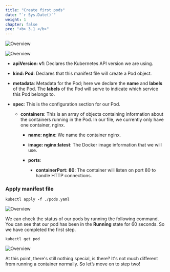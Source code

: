 ```yaml
---
title: "Create first pods"
date: "`r Sys.Date()`"
weight: 1
chapter: false
pre: "<b> 3.1 </b>"
---
```


![Overview](/fcj-ss2-workshop-002/images/2-Manifest/01.png)

![Overview](/fcj-ss2-workshop-002/images/2-Manifest/02.png)

- **apiVersion: v1**: Declares the Kubernetes API version we are using.

- **kind: Pod**: Declares that this manifest file will create a Pod object.

- **metadata**: Metadata for the Pod; here we declare the **name** and **labels** of the Pod. The **labels** of the Pod will serve to indicate which service this Pod belongs to.

- **spec**: This is the configuration section for our Pod.

    - **containers**: This is an array of objects containing information about the containers running in the Pod. In our file, we currently only have one container, nginx.

        - **name: nginx**: We name the container nginx.

        - **image: nginx:latest**: The Docker image information that we will use.

        - **ports**: 
            - **containerPort: 80**: The container will listen on port 80 to handle HTTP connections.

### Apply manifest file

    kubectl apply -f ./pods.yaml

![Overview](/fcj-ss2-workshop-002/images/2-Manifest/03.png)

We can check the status of our pods by running the following command. You can see that our pod has been in the **Running** state for 60 seconds. So we have completed the first step.

    kubectl get pod

![Overview](/fcj-ss2-workshop-002/images/2-Manifest/04.png)

At this point, there's still nothing special, is there? It's not much different from running a container normally. So let’s move on to step two!
